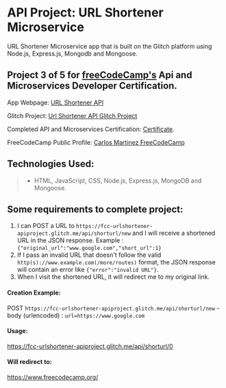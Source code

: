 # API Project: URL Shortener Microservice 
  URL Shortener Microservice app that is built on the Glitch platform using Node.js, Express.js, Mongodb and Mongoose.

## Project 3 of 5 for [freeCodeCamp's](https://www.freecodecamp.com) Api and Microservices Developer Certification.

App Webpage: [URL Shortener API](https://fcc-urlshortener-apiproject.glitch.me "Url Shortener App") 

Glitch Project: [Url Shortener API Glitch Project](https://glitch.com/~fcc-urlshortener-apiproject)
 
Completed API and Microservices Certification: [Certificate](https://www.freecodecamp.org/certification/carlitos/apis-and-microservices "FreeCodeCamp.Com").

FreeCodeCamp Public Profile: [Carlos Martinez FreeCodeCamp](https://www.freecodecamp.org/carlitos)

## Technologies Used:
> * HTML, JavaScript, CSS, Node.js, Express.js, MongoDB and Mongoose.   


## Some requirements to complete project:

1. I can POST a URL to `https://fcc-urlshortener-apiproject.glitch.me/api/shorturl/new` and I will receive a shortened URL in the JSON response. Example : `{"original_url":"www.google.com","short_url":1}`
2. If I pass an invalid URL that doesn't follow the valid `http(s)://www.example.com(/more/routes)` format, the JSON response will contain an error like `{"error":"invalid URL"}`.
3. When I visit the shortened URL, it will redirect me to my original link.


#### Creation Example:

POST `https://fcc-urlshortener-apiproject.glitch.me/api/shorturl/new` - body (urlencoded) :  `url=https://www.google.com`

#### Usage:

https://fcc-urlshortener-apiproject.glitch.me/api/shorturl/0

#### Will redirect to:

https://www.freecodecamp.org/
